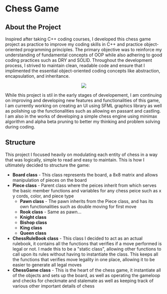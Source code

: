 <!-- ABOUT THE PROJECT -->
# Chess Game

## About the Project

Inspired after taking C++ coding courses, I developed this chess game project as practice to improve my coding skills in C++ and practice object-oriented programming principles. The primary objective was to reinforce my understanding of fundamental concepts of OOP while also adhering to good coding practices such as DRY and SOLID. Throughout the development process, I strived to maintain clean, readable code and ensure that I implimented the essential object-oriented coding concepts like abstraction, encapsulation, and inheritance.

<div align="center">
	<img src="https://github.com/andydeng428/Chess-Game/assets/156530133/7e28e8bd-22a3-4cfe-ac06-69983b6bc138">
</div>

While this project is stil in the early stages of developement, I am continuing on improving and developing new features and functionalities of this game, I am currently working on creating an UI using SFML graphics library as well as polishing up the functionalities such as allowing en passant and castling. I am also in the works of developing a simple chess engine using minimax algorithm and alpha beta pruning to better my thinking and problem solving during coding.

## Structure

This project I focused heavily on modulating each entity of chess in a way that was logically, simple to read and easy to maintain. This is how I ultimately decided to structure the game:
* **Board class** - This class represents the board, a 8x8 matrix and allows manipulation of pieces on the board 
* **Piece class** - Parent class where the peices inherit from which serves the basic member functions and variables for any chess peice such as x y cords, color, and piece type
  * **Pawn class** - The pawn inherits from the Piece class, and has its own functionalities such as double moving for first move
  * **Rook class** - Same as pawn...
  * **Knight class** 
  * **Bishop class**
  * **King class**
  * **Queen class**
* **ChessRuleBook class** - This class I decided to act as an actual rulebook, it contains all the functions that verifies if a move performed is legal or not. I made this to be a "static class", allowing other functions to call upon its rules without having to instantiate the class. This keeps all the functions that verifies move legality in one place, allowing it to be easier to generate all legal moves
* **ChessGame class** - This is the heart of the chess game, it instantiate all of the objects and sets up the board, as well as operating the gameloop and checks for checkmate and stalemate as well as keeping track of various other important details of chess

